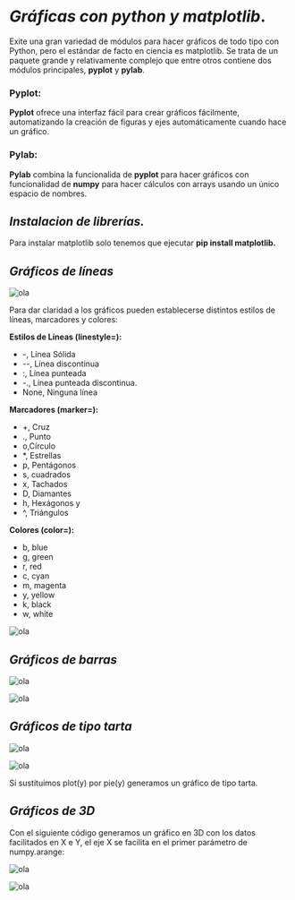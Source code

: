 # *Gráficas con python y matplotlib*.

Exite una gran variedad de módulos para hacer gráficos de todo tipo con Python, pero el estándar de facto en ciencia es matplotlib. Se trata de un paquete grande y relativamente complejo que entre otros contiene dos módulos principales, **pyplot** y **pylab**.

### **Pyplot:**

**Pyplot** ofrece una interfaz fácil para crear gráficos fácilmente, automatizando la creación de figuras y ejes automáticamente cuando hace un gráfico.

### **Pylab:**
 **Pylab** combina la funcionalida de **pyplot** para hacer gráficos con funcionalidad de **numpy** para hacer cálculos con arrays usando un único espacio de nombres.

 ## *__Instalacion de librerías.__*
 Para instalar matplotlib solo tenemos que ejecutar **pip install matplotlib.**

 ## *__Gráficos de líneas__*

![ola](graficalinealcod.png)

Para dar claridad a los gráficos pueden establecerse distintos estilos de líneas, marcadores y colores:

__Estilos de Líneas (linestyle=):__
* -, Línea Sólida
* --, Línea discontinua
* :, Línea punteada
* -., Línea punteada discontinua. 
* None, Ninguna línea

__Marcadores (marker=):__
* +, Cruz
* ., Punto
* o,Círculo
* *, Estrellas
* p, Pentágonos
* s, cuadrados
* x, Tachados
* D, Diamantes
* h, Hexágonos y
* ^, Triángulos

__Colores (color=):__
* b, blue
* g, green
* r, red
* c, cyan
* m, magenta
* y, yellow
* k, black
* w, white

![ola](.\graficalineal.png)



 ## *__Gráficos de barras__*

 ![ola](.\graficabarrascod.png)

![ola](.\graficabarras.png)

 ## *__Gráficos de tipo tarta__*

 ![ola](.\graficatartacod.png)

![ola](.\graficatarta.png)

Si sustituimos plot(y) por pie(y)  generamos un gráfico de tipo tarta. 


 ## *__Gráficos de 3D__*
Con el siguiente código generamos un gráfico en 3D con los datos facilitados en X e Y, el eje X se facilita en el primer parámetro de numpy.arange:

 ![ola](.\grafica3Dcod.png)

![ola](.\grafica3D.png)

